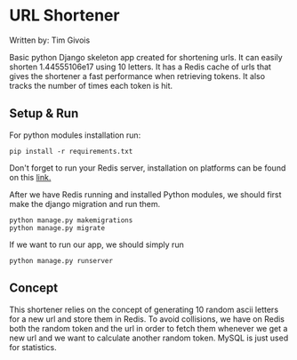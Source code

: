 URL Shortener
===================
Written by: Tim Givois

Basic python Django skeleton app created for shortening urls. It can easily shorten 1.44555106e17 using 10 letters. It has a Redis cache of urls that gives the shortener a fast performance when retrieving tokens. It also tracks the number of times each token is hit.

Setup & Run
-------------
For python modules installation run:

    pip install -r requirements.txt

Don't forget to run your Redis server, installation on platforms can be found on this [link.](https://redis.io/topics/quickstart)

After we have Redis running and installed Python modules, we should first make the django migration and run them.

    python manage.py makemigrations
    python manage.py migrate

If we want to run our app, we should simply run

    python manage.py runserver

Concept
-------------
This shortener relies on the concept of generating 10 random ascii letters for a new url and store them in Redis. To avoid collisions, we have on Redis both the random token and the url in order to fetch them whenever we get a new url and we want to calculate another random token. MySQL is just used for statistics.